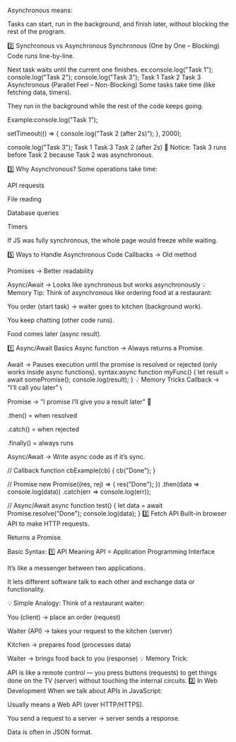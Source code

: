 Asynchronous means:

Tasks can start, run in the background, and finish later, without blocking the rest of the program.

2️⃣ Synchronous vs Asynchronous
Synchronous (One by One – Blocking)
Code runs line-by-line.

Next task waits until the current one finishes.
ex:console.log("Task 1");
console.log("Task 2");
console.log("Task 3");
Task 1
Task 2
Task 3
Asynchronous (Parallel Feel – Non-Blocking)
Some tasks take time (like fetching data, timers).

They run in the background while the rest of the code keeps going.

Example:console.log("Task 1");

setTimeout(() => {
  console.log("Task 2 (after 2s)");
}, 2000);

console.log("Task 3");
Task 1
Task 3
Task 2 (after 2s)
📌 Notice: Task 3 runs before Task 2 because Task 2 was asynchronous.

3️⃣ Why Asynchronous?
Some operations take time:

API requests

File reading

Database queries

Timers

If JS was fully synchronous, the whole page would freeze while waiting.

5️⃣ Ways to Handle Asynchronous Code
Callbacks → Old method

Promises → Better readability

Async/Await → Looks like synchronous but works asynchronously
💡 Memory Tip:
Think of asynchronous like ordering food at a restaurant:

You order (start task) → waiter goes to kitchen (background work).

You keep chatting (other code runs).

Food comes later (async result).


1️⃣ Async/Await Basics
Async function → Always returns a Promise.

Await → Pauses execution until the promise is resolved or rejected (only works inside async functions).
syntax:async function myFunc() {
  let result = await somePromise();
  console.log(result);
}
💡 Memory Tricks
Callback → "I’ll call you later" 📞

Promise → "I promise I’ll give you a result later" 📜

.then() = when resolved

.catch() = when rejected

.finally() = always runs

Async/Await → Write async code as if it’s sync.

// Callback
function cbExample(cb) { cb("Done"); }

// Promise
new Promise((res, rej) => { res("Done"); })
  .then(data => console.log(data))
  .catch(err => console.log(err));

// Async/Await
async function test() {
  let data = await Promise.resolve("Done");
  console.log(data);
}
2️⃣ Fetch API
Built-in browser API to make HTTP requests.

Returns a Promise.

Basic Syntax:
1️⃣ API Meaning
API = Application Programming Interface

It’s like a messenger between two applications.

It lets different software talk to each other and exchange data or functionality.

💡 Simple Analogy:
Think of a restaurant waiter:

You (client) → place an order (request)

Waiter (API) → takes your request to the kitchen (server)

Kitchen → prepares food (processes data)

Waiter → brings food back to you (response)
💡 Memory Trick:

API is like a remote control — you press buttons (requests) to get things done on the TV (server) without touching the internal circuits.
2️⃣ In Web Development
When we talk about APIs in JavaScript:

Usually means a Web API (over HTTP/HTTPS).

You send a request to a server → server sends a response.

Data is often in JSON format.